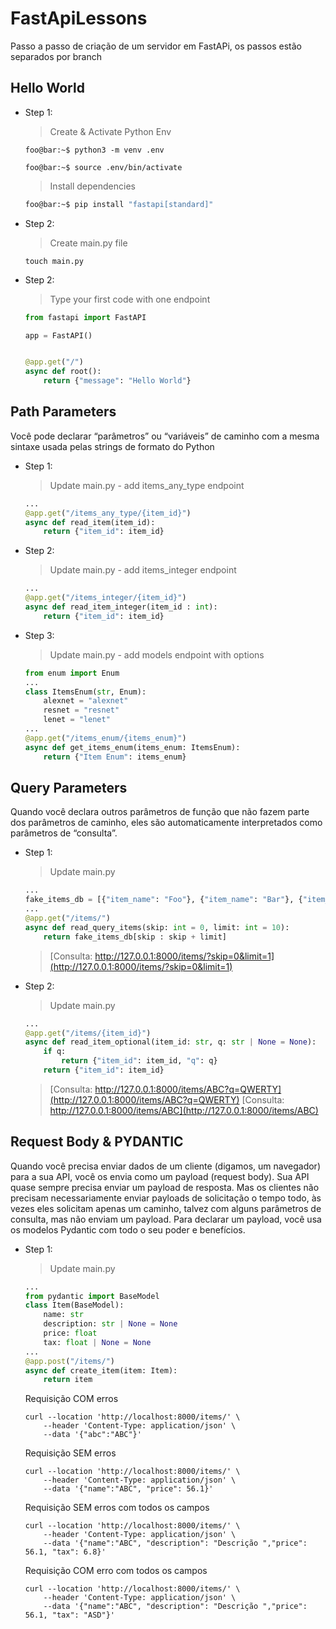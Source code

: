 # FastApiLessons
Passo a passo de criação de um servidor em FastAPi, os passos estão separados por branch

## Hello World
- Step 1:
    > Create & Activate Python Env
    ```shell
    foo@bar:~$ python3 -m venv .env

    foo@bar:~$ source .env/bin/activate
    ```
    > Install dependencies
    ```bash
    foo@bar:~$ pip install "fastapi[standard]"
    ```
- Step 2:
    > Create main.py file
    ```shell
    touch main.py
    ```
- Step 2:
    > Type your first code with one endpoint
    ```python
    from fastapi import FastAPI

    app = FastAPI()


    @app.get("/")
    async def root():
        return {"message": "Hello World"}
    ```

## Path Parameters
Você pode declarar “parâmetros” ou “variáveis” de caminho com a mesma sintaxe usada pelas strings de formato do Python

- Step 1:
    > Update main.py - add items_any_type endpoint
    ```python
    ...
    @app.get("/items_any_type/{item_id}")
    async def read_item(item_id):
        return {"item_id": item_id}

    ```
- Step 2:
    > Update main.py - add items_integer endpoint
    ```python
    ...
    @app.get("/items_integer/{item_id}")
    async def read_item_integer(item_id : int):
        return {"item_id": item_id}
    ```
- Step 3:
    > Update main.py - add models endpoint with options
    ```python
    from enum import Enum
    ...
    class ItemsEnum(str, Enum):
        alexnet = "alexnet"
        resnet = "resnet"
        lenet = "lenet"
    ...
    @app.get("/items_enum/{items_enum}")
    async def get_items_enum(items_enum: ItemsEnum):
        return {"Item Enum": items_enum}
    ```

## Query Parameters
Quando você declara outros parâmetros de função que não fazem parte dos parâmetros de caminho, eles são automaticamente interpretados como parâmetros de “consulta”.

- Step 1:
    > Update main.py
    ```python
    ...
    fake_items_db = [{"item_name": "Foo"}, {"item_name": "Bar"}, {"item_name": "Baz"}]
    ...
    @app.get("/items/")
    async def read_query_items(skip: int = 0, limit: int = 10):
        return fake_items_db[skip : skip + limit]
    ```
    > [Consulta: http://127.0.0.1:8000/items/?skip=0&limit=1](http://127.0.0.1:8000/items/?skip=0&limit=1)

- Step 2:
    > Update main.py
    ```python
    ...
    @app.get("/items/{item_id}")
    async def read_item_optional(item_id: str, q: str | None = None):
        if q:
            return {"item_id": item_id, "q": q}
        return {"item_id": item_id}
    ```
    > [Consulta: http://127.0.0.1:8000/items/ABC?q=QWERTY](http://127.0.0.1:8000/items/ABC?q=QWERTY)
    > [Consulta: http://127.0.0.1:8000/items/ABC](http://127.0.0.1:8000/items/ABC)

## Request Body & PYDANTIC
Quando você precisa enviar dados de um cliente (digamos, um navegador) para a sua API, você os envia como um payload (request body).
Sua API quase sempre precisa enviar um payload de resposta. Mas os clientes não precisam necessariamente enviar payloads de solicitação o tempo todo, às vezes eles solicitam apenas um caminho, talvez com alguns parâmetros de consulta, mas não enviam um payload.
Para declarar um payload, você usa os modelos Pydantic com todo o seu poder e benefícios.

- Step 1:
    > Update main.py
    ```python
    ...
    from pydantic import BaseModel
    class Item(BaseModel):
        name: str
        description: str | None = None
        price: float
        tax: float | None = None
    ...
    @app.post("/items/")
    async def create_item(item: Item):
        return item
    ```
    Requisição COM erros
    ```shell
    curl --location 'http://localhost:8000/items/' \
        --header 'Content-Type: application/json' \
        --data '{"abc":"ABC"}'
    ```
    Requisição SEM erros
    ```shell
    curl --location 'http://localhost:8000/items/' \
        --header 'Content-Type: application/json' \
        --data '{"name":"ABC", "price": 56.1}'
    ```
    Requisição SEM erros com todos os campos
    ```shell
    curl --location 'http://localhost:8000/items/' \
        --header 'Content-Type: application/json' \
        --data '{"name":"ABC", "description": "Descrição ","price": 56.1, "tax": 6.8}'
    ```
    Requisição COM erro com todos os campos
    ```shell
    curl --location 'http://localhost:8000/items/' \
        --header 'Content-Type: application/json' \
        --data '{"name":"ABC", "description": "Descrição ","price": 56.1, "tax": "ASD"}'
    ```
